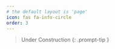 ```yaml
---
# the default layout is 'page'
icon: fas fa-info-circle
order: 3
---
```


> Under Construction
{: .prompt-tip }
